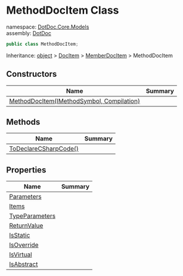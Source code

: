 ﻿# MethodDocItem Class

namespace: [DotDoc\.Core\.Models](../DotDoc.Core.Models.md)<br />
assembly: [DotDoc](../../DotDoc.md)



```csharp
public class MethodDocItem;
```

Inheritance: [object](https://docs.microsoft.com/dotnet/api/System.Object) > [DocItem](../../DotDoc/DotDoc.Core.Models/DocItem.md) > [MemberDocItem](../../DotDoc/DotDoc.Core.Models/MemberDocItem.md) > MethodDocItem

## Constructors

| Name | Summary |
|------|---------|
| [MethodDocItem\(IMethodSymbol, Compilation\)](./MethodDocItem/$ctor.md) |  |

## Methods

| Name | Summary |
|------|---------|
| [ToDeclareCSharpCode\(\)](./MethodDocItem/ToDeclareCSharpCode.md) |  |

## Properties

| Name | Summary |
|------|---------|
| [Parameters](./MethodDocItem/Parameters.md) |  |
| [Items](./MethodDocItem/Items.md) |  |
| [TypeParameters](./MethodDocItem/TypeParameters.md) |  |
| [ReturnValue](./MethodDocItem/ReturnValue.md) |  |
| [IsStatic](./MethodDocItem/IsStatic.md) |  |
| [IsOverride](./MethodDocItem/IsOverride.md) |  |
| [IsVirtual](./MethodDocItem/IsVirtual.md) |  |
| [IsAbstract](./MethodDocItem/IsAbstract.md) |  |


